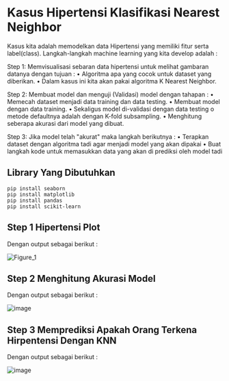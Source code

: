 # Kasus Hipertensi Klasifikasi Nearest Neighbor

Kasus kita adalah memodelkan data Hipertensi yang memiliki fitur serta label(class). Langkah-langkah machine learning yang kita develop adalah :

Step 1:
Memvisualisasi sebaran data hipertensi untuk melihat gambaran datanya dengan tujuan :
•	Algoritma apa yang cocok untuk dataset yang diberikan.
•	Dalam kasus ini kita akan pakai algoritma K Nearest Neighbor.

Step 2:
Membuat model dan menguji (Validasi) model dengan tahapan :
•	Memecah dataset menjadi data training dan data testing.
•	Membuat model dengan data training.
•	Sekaligus model di-validasi dengan data testing
o	metode defaultnya adalah dengan K-fold subsampling.
•	Menghitung seberapa akurasi dari model yang dibuat.

Step 3:
Jika model telah "akurat" maka langkah berikutnya :
•	Terapkan dataset dengan algoritma tadi agar menjadi model yang akan dipakai
•	Buat langkah kode untuk memasukkan data yang akan di prediksi oleh model tadi

## Library Yang Dibutuhkan

```
pip install seaborn
pip install matplotlib
pip install pandas
pip install scikit-learn
```

## Step 1 Hipertensi Plot
Dengan output sebagai berikut :

![Figure_1](https://user-images.githubusercontent.com/52452132/121645227-24819080-cabe-11eb-88e7-f54a623bdbd8.png)

## Step 2 Menghitung Akurasi Model
Dengan output sebagai berikut :

![image](https://user-images.githubusercontent.com/52452132/121645496-762a1b00-cabe-11eb-84d0-26a99059a108.png)

## Step 3 Memprediksi Apakah Orang Terkena Hirpentensi Dengan KNN
Dengan output sebagai berikut :

![image](https://user-images.githubusercontent.com/52452132/121645780-c99c6900-cabe-11eb-9ae5-c054e8f122ee.png)




